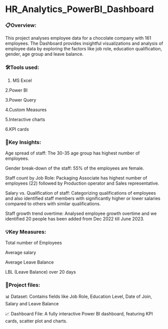 # HR_Analytics_PowerBI_Dashboard
### 📋Overview: 
This project analyses employee data for a chocolate company with 161 employees. 
The Dashboard provides insightful visualizations and analysis of employee data by exploring the 
factors like job role, education qualification, gender, age group and leave balance.

### 🛠️Tools used:

  1. MS Excel
   
  2.Power BI

  3.Power Query

  4.Custom Measures

  5.Interactive charts

  6.KPI cards

### 🔑Key Insights:
Age spread of staff: The 30-35 age group has highest number of employees.

Gender break-down of the staff: 55% of the employees are female.

Staff count by Job Role: Packaging Associate has highest number of employees (22) followed by Production operator and Sales representative.

Salary vs. Qualification of staff: Categorizing qualifications of employees and also identified staff members 
with significantly higher or lower salaries compared to others with similar qualifications.

Staff growth trend overtime: Analysed employee growth overtime and we identified 20 people has been added from Dec 2022 till June 2023.

### 💡Key Measures:
Total number of Employees

Average salary

Average Leave Balance

LBL (Leave Balance) over 20 days

### 📂Project files:
📊 Dataset: Contains fields like Job Role, Education Level, Date of Join, Salary and Leave Balance

📈 Dashboard File: A fully interactive Power BI dashboard, featuring KPI cards, scatter plot
  and charts.

